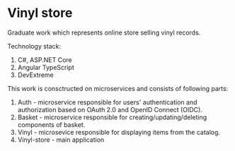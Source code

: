 # Vinyl store

Graduate work which represents online store selling vinyl records.

Technology stack:
1. C#, ASP.NET Core
2. Angular TypeScript
3. DevExtreme

This work is consctructed on microservices and consists of following parts:
1. Auth - microservice responsible for users' authentication and authorization based on OAuth 2.0 and OpenID Connect (OIDC).
2. Basket - microservice responsible for creating/updating/deleting components of basket.
3. Vinyl - microsevice responsible for displaying items from the catalog.
4. Vinyl-store - main application